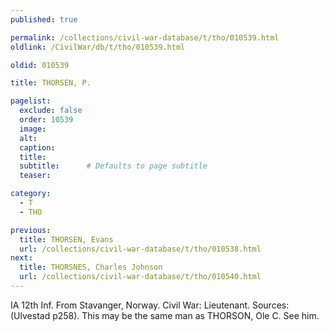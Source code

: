 ```yaml
---
published: true

permalink: /collections/civil-war-database/t/tho/010539.html
oldlink: /CivilWar/db/t/tho/010539.html

oldid: 010539

title: THORSEN, P.

pagelist:
  exclude: false
  order: 10539
  image: 
  alt:
  caption:
  title:
  subtitle:      # Defaults to page subtitle
  teaser:

category: 
  - T 
  - THO

previous:
  title: THORSEN, Evans
  url: /collections/civil-war-database/t/tho/010538.html  
next:
  title: THORSNES, Charles Johnson
  url: /collections/civil-war-database/t/tho/010540.html   
---
```

IA 12th Inf. From Stavanger, Norway. Civil War: Lieutenant. Sources: (Ulvestad p258). This may be the same man as THORSON, Ole C. See him.